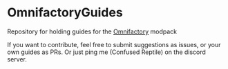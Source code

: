 # OmnifactoryGuides
Repository for holding guides for the [Omnifactory](https://github.com/OmnifactoryDevs/Omnifactory) modpack

If you want to contribute, feel free to submit suggestions as issues, or your own guides as PRs. Or just ping me (Confused Reptile) on the discord server.
